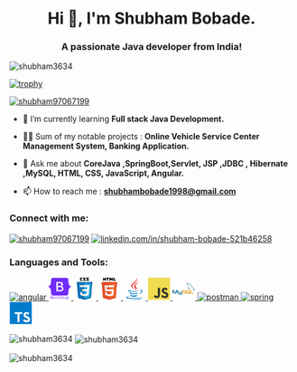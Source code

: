 <h1 align="center">Hi 👋, I'm Shubham Bobade.</h1>
<h3 align="center">A passionate Java developer from India!</h3>

<p align="left"> <img src="https://komarev.com/ghpvc/?username=shubham3634&label=Profile%20views&color=0e75b6&style=flat" alt="shubham3634" /> </p>

[![trophy](https://github-profile-trophy.vercel.app/?username=ryo-ma)](https://github.com/ryo-ma/github-profile-trophy)

<p align="left"> <a href="https://twitter.com/shubham97067199" target="blank"><img src="https://img.shields.io/twitter/follow/shubham97067199?logo=twitter&style=for-the-badge" alt="shubham97067199" /></a> </p>

- 🌱 I’m currently learning **Full stack Java Development.**

- 👨‍💻 Sum of my notable projects : **Online Vehicle Service Center Management System, Banking Application.**

- 💬 Ask me about **CoreJava ,SpringBoot,Servlet, JSP ,JDBC , Hibernate ,MySQL, HTML, CSS, JavaScript, Angular.**

- 📫 How to reach me : **shubhambobade1998@gmail.com**

<h3 align="left">Connect with me:</h3>
<p align="left">
<a href="https://twitter.com/shubham97067199" target="blank"><img align="center" src="https://raw.githubusercontent.com/rahuldkjain/github-profile-readme-generator/master/src/images/icons/Social/twitter.svg" alt="shubham97067199" height="30" width="40" /></a>
<a href="https://linkedin.com/in/linkedin.com/in/shubham-bobade-521b46258" target="blank"><img align="center" src="https://raw.githubusercontent.com/rahuldkjain/github-profile-readme-generator/master/src/images/icons/Social/linked-in-alt.svg" alt="linkedin.com/in/shubham-bobade-521b46258" height="30" width="40" /></a>
</p>

<h3 align="left">Languages and Tools:</h3>
<p align="left"> <a href="https://angular.io" target="_blank" rel="noreferrer"> <img src="https://angular.io/assets/images/logos/angular/angular.svg" alt="angular" width="40" height="40"/> </a> <a href="https://getbootstrap.com" target="_blank" rel="noreferrer"> <img src="https://raw.githubusercontent.com/devicons/devicon/master/icons/bootstrap/bootstrap-plain-wordmark.svg" alt="bootstrap" width="40" height="40"/> </a> <a href="https://www.w3schools.com/css/" target="_blank" rel="noreferrer"> <img src="https://raw.githubusercontent.com/devicons/devicon/master/icons/css3/css3-original-wordmark.svg" alt="css3" width="40" height="40"/> </a> <a href="https://www.w3.org/html/" target="_blank" rel="noreferrer"> <img src="https://raw.githubusercontent.com/devicons/devicon/master/icons/html5/html5-original-wordmark.svg" alt="html5" width="40" height="40"/> </a> <a href="https://www.java.com" target="_blank" rel="noreferrer"> <img src="https://raw.githubusercontent.com/devicons/devicon/master/icons/java/java-original.svg" alt="java" width="40" height="40"/> </a> <a href="https://developer.mozilla.org/en-US/docs/Web/JavaScript" target="_blank" rel="noreferrer"> <img src="https://raw.githubusercontent.com/devicons/devicon/master/icons/javascript/javascript-original.svg" alt="javascript" width="40" height="40"/> </a> <a href="https://www.mysql.com/" target="_blank" rel="noreferrer"> <img src="https://raw.githubusercontent.com/devicons/devicon/master/icons/mysql/mysql-original-wordmark.svg" alt="mysql" width="40" height="40"/> </a> <a href="https://postman.com" target="_blank" rel="noreferrer"> <img src="https://www.vectorlogo.zone/logos/getpostman/getpostman-icon.svg" alt="postman" width="40" height="40"/> </a> <a href="https://spring.io/" target="_blank" rel="noreferrer"> <img src="https://www.vectorlogo.zone/logos/springio/springio-icon.svg" alt="spring" width="40" height="40"/> </a> <a href="https://www.typescriptlang.org/" target="_blank" rel="noreferrer"> <img src="https://raw.githubusercontent.com/devicons/devicon/master/icons/typescript/typescript-original.svg" alt="typescript" width="40" height="40"/> </a> </p>

<p><img align="left" src="https://github-readme-stats.vercel.app/api/top-langs?username=shubham3634&show_icons=true&locale=en&layout=compact" alt="shubham3634" /></p>

<p>&nbsp;<img align="center" src="https://github-readme-stats.vercel.app/api?username=shubham3634&show_icons=true&locale=en" alt="shubham3634" /></p>

<p><img align="center" src="https://github-readme-streak-stats.herokuapp.com/?user=shubham3634&" alt="shubham3634" /></p>
